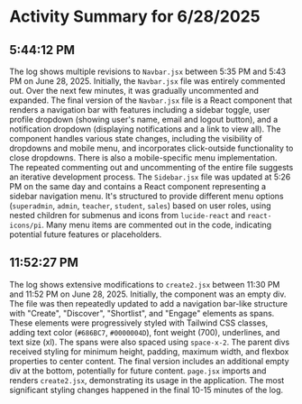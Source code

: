 # Activity Summary for 6/28/2025

## 5:44:12 PM
The log shows multiple revisions to `Navbar.jsx` between 5:35 PM and 5:43 PM on June 28, 2025.  Initially, the `Navbar.jsx` file was entirely commented out.  Over the next few minutes, it was gradually uncommented and expanded. The final version of the `Navbar.jsx` file is a React component that renders a navigation bar with features including a sidebar toggle, user profile dropdown (showing user's name, email and logout button), and a notification dropdown (displaying notifications and a link to view all).  The component handles various state changes, including the visibility of dropdowns and mobile menu, and incorporates click-outside functionality to close dropdowns.  There is also a mobile-specific menu implementation.  The repeated commenting out and uncommenting of the entire file suggests an iterative development process.  The `Sidebar.jsx` file was updated at 5:26 PM on the same day and contains a React component representing a sidebar navigation menu. It's structured to provide different menu options (`superadmin`, `admin`, `teacher`, `student`, `sales`) based on user roles, using nested children for submenus and icons from `lucide-react` and `react-icons/pi`.  Many menu items are commented out in the code, indicating potential future features or placeholders.


## 11:52:27 PM
The log shows extensive modifications to `create2.jsx` between 11:30 PM and 11:52 PM on June 28, 2025.  Initially, the component was an empty div.  The file was then repeatedly updated to add a navigation bar-like structure with "Create", "Discover", "Shortlist", and "Engage" elements as spans.  These elements were progressively styled with Tailwind CSS classes, adding text color (`#686BC7`, `#0000004D`), font weight (700), underlines, and text size (xl).  The spans were also spaced using `space-x-2`.  The parent divs received styling for minimum height, padding,  maximum width, and flexbox properties to center content.  The final version includes an additional empty div at the bottom, potentially for future content.  `page.jsx` imports and renders `create2.jsx`, demonstrating its usage in the application.  The most significant styling changes happened in the final 10-15 minutes of the log.

